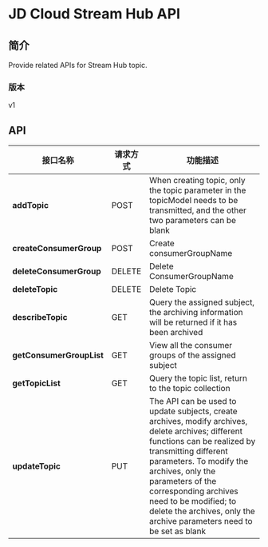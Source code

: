 # JD Cloud Stream Hub API


## 简介
Provide related APIs for Stream Hub topic.


### 版本
v1


## API
|接口名称|请求方式|功能描述|
|---|---|---|
|**addTopic**|POST|When creating topic, only the topic parameter in the topicModel needs to be transmitted, and the other two parameters can be blank|
|**createConsumerGroup**|POST|Create consumerGroupName|
|**deleteConsumerGroup**|DELETE|Delete ConsumerGroupName|
|**deleteTopic**|DELETE|Delete Topic|
|**describeTopic**|GET|Query the assigned subject, the archiving information will be returned if it has been archived|
|**getConsumerGroupList**|GET|View all the consumer groups of the assigned subject|
|**getTopicList**|GET|Query the topic list, return to the topic collection|
|**updateTopic**|PUT|The API can be used to update subjects, create archives, modify archives, delete archives; different functions can be realized by transmitting different parameters. To modify the archives, only the parameters of the corresponding archives need to be modified; to delete the archives, only the archive parameters need to be set as blank|

